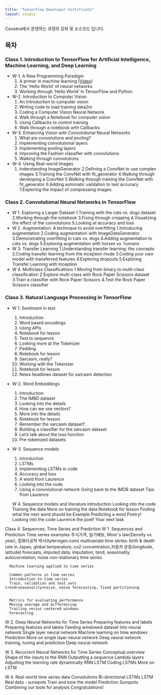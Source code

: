 ```yaml
---
title: "TensorFlow Developer Certificate"
layout: single
---
```


Cousera에서 운영하는 <TensorFlow Developer Certificate> 과정의 강좌 및 소스코드 입니다.
  
## 목차

### Class 1. Introduction to TensorFlow for Artificial Intelligence, Machine Learning, and Deep Learning
* W-1. A New Programming Paradigm
  1. A primer in machine learning ([Video](https://drive.google.com/file/d/1Cf_9DH7KWcLz7YJ-W4DHGngaMrVE15pX/view?usp=sharing))
  2. The ‘Hello World’ of neural networks
  3. Working through ‘Hello World’ in TensorFlow and Python
* W-2. Introduction to Computer Vision
  1. An Introduction to computer vision
  2. Writing code to load training data2m
  3. Coding a Computer Vision Neural Network
  4. Walk through a Notebook for computer vision
  5. Using Callbacks to control training
  6. Walk through a notebook with Callbacks
* W-3. Enhancing Vision with Convolutional Neural Networks
  1. What are convolutions and pooling?
  2. Implementing convolutional layers
  3. Implementing pooling layers
  4. Improving the Fashion classifier with convolutions
  5. Walking through convolutions
* W-4. Using Real-world Images
  1. Inderstanding ImageGenerator
  2.Defining a ConvNet to use complex images
  3.Training the ConvNet with fit_generator
  4.Walking through developing a ConvNet
  5.Walking through training the ConvNet with fit_generator
  6.Adding automatic validation to test accuracy
  7.Exploring the impact of compressing images

### Class 2. Convolutional Neural Networks in TensorFlow
* W 1. Exploring a Larger Dataset
  1.Training with the cats vs. dogs dataset
  2.Working through the notebook
  3.Fixing through cropping
  4.Visualizing the effect of the convolutions
  5.Looking at accuracy and loss
* W 2. Augmentation: A technique to avoid overfitting
  1.Introducing augmentation
  2.Coding augmentation with ImageDataGenerator
  3.Demonstrating overfitting in cats vs. dogs
  4.Adding augmentation to cats vs. dogs
  5.Exploring augmentation with horses vs. humans
* W 3. Transfer Learning
  1.Understanding transfer learning: the concepts
  2.Coding transfer learning from the inception mode
  3.Coding your own model with transferred features
  4.Exploring dropouts
  5.Exploring Transfer Learning with Inception
* W 4. Multiclass Classifications
  1.Moving from binary to multi-class classification
  2.Explore multi-class with Rock Paper Scissors dataset
  3.Train a classifier with Rock Paper Scissors
  4.Test the Rock Paper Scissors classifier

### Class 3. Natural Language Processing in TensorFlow
* W 1. Sentiment in text
  1. Introduction
  2. Word based encodings
  3. Using APIs
  4. Notebook for lesson 
  5. Text to sequence
  6. Looking more at the Tokenizer
  7. Padding
  8. Notebook for lesson 
  9. Sarcasm, really?
  10. Working with the Tokenizer
  11. Notebook for lesson
  12. News headlines dataset for sarcasm detection
* W-2. Word Embeddings
  1. Introduction
  2. The IMBD dataset
  3. Looking into the details
  4. How can we use vectors?
  5. More into the details
  6. Notebook for lesson 
  7. Remember the sarcasm dataset?
  8. Building a classifier for the sarcasm dataset
  9. Let’s talk about the loss function
  10. Pre-tokenized datasets
* W-3. Sequence models
  1. Introduction
  2. LSTMs
  3. Implementing LSTMs in code
  4. Accuracy and loss
  5. A word from Laurence
  6. Looking into the code
  7. Using a convolutional network
      Going back to the IMDB dataset
      Tips from Laurence

   W 4. Sequence models and literature
      Introduction
      Looking into the code
      Training the data
      More on training the data
      Notebook for lesson 
      Finding what the next word should be
      Example
      Predicting a word
      Poetry!
      Looking into the code
      Laurence the poet!
      Your next task

Class 4. Sequences, Time Series and Prediction
   W 1. Sequences and Prediction
      Time series examples
	주식가격, 일기예보, Moor's law(Density vs. year), 컴퓨터공학 박사(tylervigen.com)
	multivariate time series: birth & death rate in Japan, global temperature, co2 concentration,자동차 운동(longitude, latitude)
	forecasts, imputed data, imputation, 
	tend, seasonality, autocorrelation, noise
	non-stationary time series

      Machine learning applied to time series

      Common patterns in time series
      Introduction to time series
      Train, validation and test sets
	trend+seasonality+noise, naive forecasting, fixed partitioning


      Metrics for evaluating performance
      Moving average and differencing
      Trailing versus centered windows
      Forecasting

   W 2. Deep Neural Networks for Time Series
      Preparing features and labels
      Preparing features and labels
      Feeding windowed dataset into neural network
      Single layer neural network
      Machine learning on time windows
      Prediction
      More on single layer neural network
      Deep neural network training, tuning and prediction
      Deep neural network

   W 3. Recurrent Neural Networks for Time Series
      Conceptual overview
      Shape of the inputs to the RNN
      Outputting a sequence
      Lambda layers
      Adjusting the learning rate dynamically
      RNN
      LSTM
      Coding LSTMs
      More on LSTM

   W 4. Real-world time series data
      Convolutions
      Bi-directional LSTMs
      LSTM
      Real data - sunspots
      Train and tune the model
      Prediction
      Sunspots
      Combining our tools for analysis
      Congratulations!
